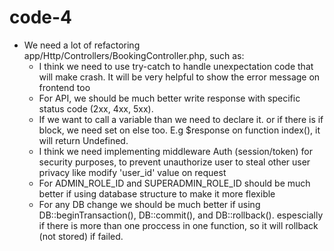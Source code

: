 # code-4
- We need a lot of refactoring app/Http/Controllers/BookingController.php, such as:
	- I think we need to use try-catch to handle unexpectation code that will make crash. It will be very helpful to show the error message on frontend too
	- For API, we should be much better write response with specific status code (2xx, 4xx, 5xx).
	- If we want to call a variable than we need to declare it. or if there is if block, we need set on else too. E.g $response on function index(), it will return Undefined.
	- I think we need implementing middleware Auth (session/token) for security purposes, to prevent unauthorize user to steal other user privacy like modify 'user_id' value on request
	- For ADMIN_ROLE_ID and SUPERADMIN_ROLE_ID should be much better if using database structure to make it more flexible
	- For any DB change we should be much better if using DB::beginTransaction(), DB::commit(), and DB::rollback(). espescially if there is more than one proccess in one function, so it will rollback (not stored) if failed.